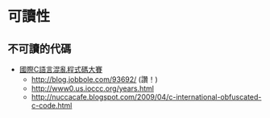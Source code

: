 # 可讀性

## 不可讀的代碼

* [國際C語言混亂程式碼大賽](https://zh.wikipedia.org/wiki/%E5%9B%BD%E9%99%85C%E8%AF%AD%E8%A8%80%E6%B7%B7%E4%B9%B1%E4%BB%A3%E7%A0%81%E5%A4%A7%E8%B5%9B)
  * http://blog.jobbole.com/93692/ (讚！)
  * http://www0.us.ioccc.org/years.html
  * http://nuccacafe.blogspot.com/2009/04/c-international-obfuscated-c-code.html

